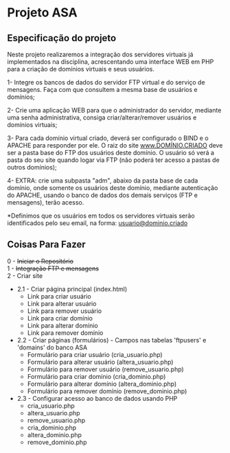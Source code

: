 # Projeto ASA

## Especificação do projeto
Neste projeto realizaremos a integração dos servidores virtuais já implementados na disciplina, acrescentando uma interface WEB em PHP para a criação de domínios virtuais e seus usuários.

1- Integre os bancos de dados do servidor FTP virtual e do serviço de mensagens. Faça com que consultem a mesma base de usuários e domínios;

2- Crie uma aplicação WEB para que o administrador do servidor, mediante uma senha administrativa, consiga criar/alterar/remover usuários e domínios virtuais;

3- Para cada domínio virtual criado, deverá ser configurado o BIND e o APACHE para responder por ele. O raiz do site www.DOMÍNIO.CRIADO deve ser a pasta base do FTP dos usuários deste domínio. O usuário só verá a pasta do seu site quando logar via FTP (não poderá ter acesso a pastas de outros domínios);

4- EXTRA: crie uma subpasta "adm", abaixo da pasta base de cada domínio, onde somente os usuários deste domínio, mediante autenticação do APACHE, usando o banco de dados dos demais serviços (FTP e mensagens), terão acesso.

*Definimos que os usuários em todos os servidores virtuais serão identificados pelo seu email, na forma: usuario@dominio.criado

## Coisas Para Fazer
0 - ~~Iniciar o Repositório~~  
1 - ~~Integração FTP e mensagens~~  
2 - Criar site  
 * 2.1 - Criar página principal (index.html)  
   * Link para criar usuário  
   * Link para alterar usuário  
   * Link para remover usuário  
   * Link para criar domínio  
   * Link para alterar domínio  
   * Link para remover domínio  
 * 2.2 - Criar páginas (formulários) - Campos nas tabelas 'ftpusers' e 'domains' do banco ASA  
   * Formulário para criar usuário (cria_usuario.php)  
   * Formulário para alterar usuário (altera_usuario.php)  
   * Formulário para remover usuário (remove_usuario.php)  
   * Formulário para criar domínio (cria_dominio.php)  
   * Formulário para alterar domínio (altera_dominio.php)  
   * Formulário para remover domínio (remove_dominio.php)  
 * 2.3 - Configurar acesso ao banco de dados usando PHP  
   * cria_usuario.php  
   * altera_usuario.php  
   * remove_usuario.php  
   * cria_dominio.php  
   * altera_dominio.php  
   * remove_dominio.php  
